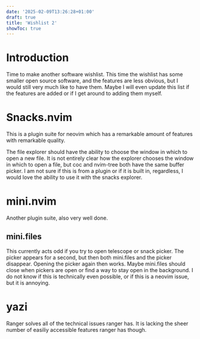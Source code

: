 ```yaml
---
date: '2025-02-09T13:26:28+01:00'
draft: true
title: 'Wishlist 2'
showToc: true
---
```


# Introduction

Time to make another software wishlist.
This time the wishlist has some smaller open source software, and the features
are less obvious, but I would still very much like to have them.
Maybe I will even update this list if the features are added or if I get around
to adding them myself. 

# Snacks.nvim

This is a plugin suite for neovim which has a remarkable amount of features with
remarkable quality. 

The file explorer should have the ability to choose the window in which to open
a new file. It is not entirely clear how the explorer chooses the window in
which to open a file, but coc and nvim-tree both have the same buffer picker. I
am not sure if this is from a plugin or if it is built in, regardless, I would
love the ability to use it with the snacks explorer. 

# mini.nvim

Another plugin suite, also very well done. 

## mini.files

This currently acts odd if you try to open telescope or snack picker. 
The picker appears for a second, but then both mini.files and the picker
disappear. Opening the picker again then works. Maybe mini.files should close
when pickers are open or find a way to stay open in the background.
I do not know if this is technically even possible, or if this is a neovim
issue, but it is annoying. 


# yazi

Ranger solves all of the technical issues ranger has. It is lacking the sheer
number of easiliy accessible features ranger has though. 





